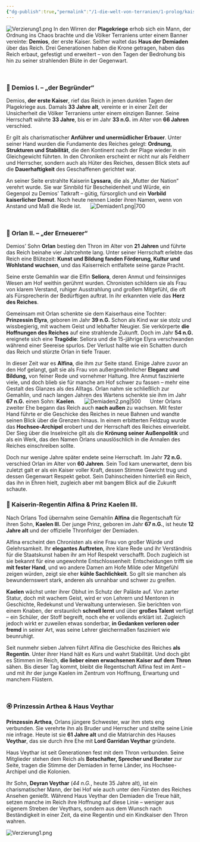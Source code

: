 ```yaml
---
{"dg-publish":true,"permalink":"/1-die-welt-von-terranien/1-prolog/kaiserhaus-der-demiaden/"}
---
```


![Verzierung1.png](/img/user/4%20Dateien/Illustrationen/Verzierung1.png)
In den Wirren der **Plagekriege** erhob sich ein Mann, der Ordnung ins Chaos brachte und die Völker Terraniens unter einem Banner vereinte: **Demios**, der erste Kaiser. Seither waltet das **Haus der Demiaden** über das Reich. Drei Generationen haben die Krone getragen, haben das Reich erbaut, gefestigt und erweitert – von den Tagen der Bedrohung bis hin zu seiner strahlenden Blüte in der Gegenwart.

$\quad$

### 👑 Demios I. – „der Begründer“

Demios, **der erste Kaiser**, rief das Reich in jenen dunklen Tagen der Plagekriege aus. Damals **33 Jahre alt**, vereinte er in einer Zeit der Unsicherheit die Völker Terraniens unter einem einzigen Banner. Seine Herrschaft währte **33 Jahre**, bis er im Jahr **33 n.G.** im Alter von **66 Jahren** verschied.

Er gilt als charismatischer **Anführer und unermüdlicher Erbauer**. Unter seiner Hand wurden die Fundamente des Reiches gelegt: **Ordnung, Strukturen und Stabilität**, die den Kontinent nach der Plage wieder in ein Gleichgewicht führten. In den Chroniken erscheint er nicht nur als Feldherr und Herrscher, sondern auch als Hüter des Reiches, dessen Blick stets auf die **Dauerhaftigkeit** des Geschaffenen gerichtet war.

An seiner Seite erstrahlte Kaiserin **Lyssara**, die als „Mutter der Nation“ verehrt wurde. Sie war Sinnbild für Bescheidenheit und Würde, ein Gegenpol zu Demios’ Tatkraft – gütig, fürsorglich und ein **Vorbild kaiserlicher Demut**. Noch heute nennen Lieder ihren Namen, wenn von Anstand und Maß die Rede ist.
$\quad$
![Demiaden1.png|700](/img/user/4%20Dateien/Illustrationen/Demiaden1.png)

$\quad$

### 🤴 Orlan II. – „der Erneuerer“

Demios’ Sohn **Orlan** bestieg den Thron im Alter von **21 Jahren** und führte das Reich beinahe vier Jahrzehnte lang. Unter seiner Herrschaft erlebte das Reich eine Blütezeit: **Kunst und Bildung fanden Förderung, Kultur und Wohlstand wuchsen**, und das Kaiserreich entfaltete seine ganze Pracht.

Seine erste Gemahlin war die Elfin **Seliora**, deren Anmut und feinsinniges Wesen am Hof weithin gerühmt wurden. Chronisten schildern sie als Frau von klarem Verstand, ruhiger Ausstrahlung und großem Mitgefühl, die oft als Fürsprecherin der Bedürftigen auftrat. In ihr erkannten viele das **Herz des Reiches**.

Gemeinsam mit Orlan schenkte sie dem Kaiserhaus eine Tochter: **Prinzessin Elyra**, geboren im Jahr **39 n.G.** Schon als Kind war sie stolz und wissbegierig, mit wachem Geist und lebhafter Neugier. Sie verkörperte **die Hoffnungen des Reiches** auf eine strahlende Zukunft. Doch im Jahr **54 n.G.** ereignete sich eine **Tragödie**: Seliora und die 15-jährige Elyra verschwanden während einer Seereise spurlos. Der Verlust hallte wie ein Schatten durch das Reich und stürzte Orlan in tiefe Trauer.

In dieser Zeit war es **Alfina**, die ihm zur Seite stand. Einige Jahre zuvor an den Hof gelangt, galt sie als Frau von außergewöhnlicher **Eleganz und Bildung,** von feiner Rede und vornehmer Haltung. Ihre Anmut faszinierte viele, und doch blieb sie für manche am Hof schwer zu fassen – mehr eine Gestalt des Glanzes als des Alltags. Orlan nahm sie schließlich zur Gemahlin, und nach langen Jahren des Wartens schenkte sie ihm im Jahr **67 n.G.** einen Sohn: **Kaelen**.
$\quad$
![Demiaden2.png|500](/img/user/4%20Dateien/Illustrationen/Demiaden2.png)
$\quad$
Unter Orlans zweiter Ehe begann das Reich auch **nach außen** zu wachsen. Mit fester Hand führte er die Geschicke des Reiches in neue Bahnen und wandte seinen Blick über die Grenzen hinaus. In einem erbitterten Feldzug wurde das **Hochsee-Archipel** erobert und der Herrschaft des Reiches einverleibt. Der Sieg über die Inselreiche gilt als die **Krönung seiner Außenpolitik** und als ein Werk, das den Namen Orlans unauslöschlich in die Annalen des Reiches einschreiben sollte.

Doch nur wenige Jahre später endete seine Herrschaft. Im Jahr **72 n.G.** verschied Orlan im Alter von **60 Jahren**. Sein Tod kam unerwartet, denn bis zuletzt galt er als ein Kaiser voller Kraft, dessen Stimme Gewicht trug und dessen Gegenwart Respekt gebot. Sein Dahinscheiden hinterließ ein Reich, das ihn in Ehren hielt, zugleich aber mit bangem Blick auf die Zukunft schaute.
$\quad$

### 👸 Kaiserin-Regentin Alfina & Prinz Kaelen III.

Nach Orlans Tod übernahm seine Gemahlin **Alfina** die Regentschaft für ihren Sohn, **Kaelen III.** Der junge Prinz, geboren im Jahr **67 n.G.**, ist heute **12 Jahre alt** und der offizielle Thronfolger der Demiaden.

Alfina erscheint den Chronisten als eine Frau von großer Würde und Gelehrsamkeit. Ihr **elegantes Auftreten**, ihre klare Rede und ihr Verständnis für die Staatskunst haben ihr am Hof Respekt verschafft. Doch zugleich ist sie bekannt für eine ungewohnte Entschlossenheit: Entscheidungen trifft sie **mit fester Hand**, und wo andere Damen am Hofe Milde oder Mitgefühl zeigen würden, zeigt sie eher **kühle Sachlichkeit**. So gilt sie manchen als bewundernswert stark, anderen als unnahbar und schwer zu greifen.

**Kaelen** wächst unter ihrer Obhut im Schutz der Paläste auf. Von zarter Statur, doch mit wachem Geist, wird er von Lehrern und Mentoren in Geschichte, Redekunst und Verwaltung unterwiesen. Sie berichten von einem Knaben, der erstaunlich **schnell lernt** und über **großes Talent** verfügt – ein Schüler, der Stoff begreift, noch ehe er vollends erklärt ist. Zugleich jedoch wirkt er zuweilen etwas sonderbar, **in Gedanken verloren oder fremd** in seiner Art, was seine Lehrer gleichermaßen fasziniert wie beunruhigt.

Seit nunmehr sieben Jahren führt Alfina die Geschicke des Reiches **als Regentin**. Unter ihrer Hand hält es Kurs und wahrt Stabilität. Und doch gibt es Stimmen im Reich, **die lieber einen erwachsenen Kaiser auf dem Thron** sähen. Bis dieser Tag kommt, bleibt die Regentschaft Alfina fest im Amt – und mit ihr der junge Kaelen im Zentrum von Hoffnung, Erwartung und manchem Flüstern.

$\quad$

### 🏵️ Prinzessin Arthea & Haus Veythar

**Prinzessin Arthea**, Orlans jüngere Schwester, war ihm stets eng verbunden. Sie verehrte ihn als Bruder und Herrscher und stellte seine Linie nie infrage. Heute ist sie **61 Jahre alt** und die Matriarchin des Hauses **Veythar**, das sie durch ihre Ehe mit **Lord Garridan Veythar** gründete.

Haus Veythar ist seit Generationen fest mit dem Thron verbunden. Seine Mitglieder stehen dem Reich als **Botschafter, Sprecher und Berater** zur Seite, tragen die Stimme der Demiaden in ferne Länder, ins Hochsee-Archipel und die Kolonien.

Ihr Sohn, **Deyran Veythar** (_44 n.G._, heute 35 Jahre alt), ist ein charismatischer Mann, der bei Hof wie auch unter den Fürsten des Reiches Ansehen genießt. Während Haus Veythar den Demiaden die Treue hält, setzen manche im Reich ihre Hoffnung auf diese Linie – weniger aus eigenem Streben der Veythars, sondern aus dem Wunsch nach Beständigkeit in einer Zeit, da eine Regentin und ein Kindkaiser den Thron wahren.
$\quad$

![Verzierung1.png](/img/user/4%20Dateien/Illustrationen/Verzierung1.png)